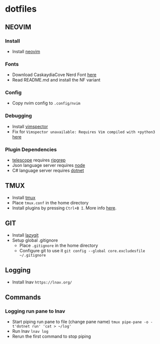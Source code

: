 # dotfiles

## NEOVIM

### Install
- Install [neovim](https://github.com/neovim/neovim/blob/master/INSTALL.md)

### Fonts
- Download CaskaydiaCove Nerd Font [here](https://github.com/ryanoasis/nerd-fonts)
- Read README.md and install the NF variant

### Config
- Copy nvim config to `.config/nvim`

### Debugging
- Install [vimspector](https://github.com/puremourning/vimspector)
- Fix for `Vimspector unavailable: Requires Vim compiled with +python3` [here](https://stackoverflow.com/questions/74036547/neovim-vimspector-unavailable-requires-vim-compiled-with-python3)

### Plugin Dependencies
- [telescope](https://github.com/nvim-telescope/telescope.nvim) requires [ripgrep](https://github.com/BurntSushi/ripgrep)
- Json language server requires [node](https://github.com/nvm-sh/nvm)
- C# language server requires [dotnet](https://learn.microsoft.com/en-us/dotnet/core/install/linux)

## TMUX
- Install [tmux](https://github.com/tmux/tmux/wiki/Installing)
- Place `tmux.conf` in the home directory
- Install plugins by pressing `Ctrl+B I`. More info [here](https://github.com/tmux-plugins/tpm).

## GIT
- Install [lazygit](https://github.com/jesseduffield/lazygit)
- Setup global .gitignore
    - Place `.gitignore` in the home directory
    - Configure git to use it `git config --global core.excludesfile ~/.gitignore`

## Logging
- Install lnav `https://lnav.org/`

## Commands

### Logging run pane to lnav
- Start piping run pane to file (change pane name) `tmux pipe-pane -o -t'dotnet run' 'cat > ~/log'`
- Run lnav `lnav log`
- Rerun the first command to stop piping
